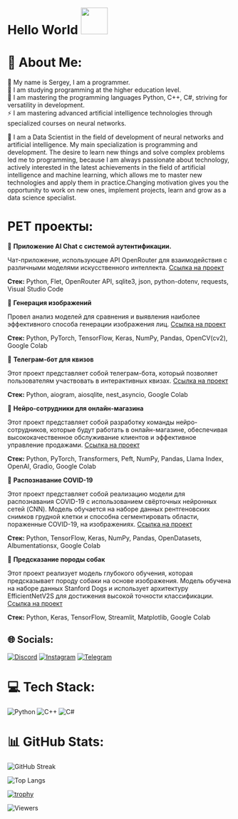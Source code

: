 <h1>
  Hello World
  <img src="https://media.giphy.com/media/v1.Y2lkPTc5MGI3NjExM3pmb2hiajlib3c3amt6ZDhwdjF0YnlvbGhzcHJzeHMwNm5lMW9vZSZlcD12MV9pbnRlcm5hbF9naWZfYnlfaWQmY3Q9Zw/bcKmIWkUMCjVm/giphy.gif" width="60px"/>
</h1>

# 🧾  About Me: 
🔭 My name is Sergey, I am a programmer.<br>
🌱 I am studying programming at the higher education level.<br>
💬 I am mastering the programming languages ​​Python, C++, C#, striving for versatility in development.<br>
⚡ I am mastering advanced artificial intelligence technologies through specialized courses on neural networks.<br>

💫 I am a Data Scientist in the field of development of neural networks and artificial intelligence. My main specialization is programming and development. The desire to learn new things and solve complex problems led me to programming, because I am always passionate about technology, actively interested in the latest achievements in the field of artificial intelligence and machine learning, which allows me to master new technologies and apply them in practice.Changing motivation gives you the opportunity to work on new ones, implement projects, learn and grow as a data science specialist.

# PET проекты:
📌 **Приложение AI Chat с системой аутентификации.**

Чат-приложение, использующее API OpenRouter для взаимодействия с различными моделями искусственного интеллекта. [Ссылка на проект](https://github.com/sromanov103/ChatApplication)

**Стек:** Python, Flet, OpenRouter API, sqlite3, json, python-dotenv, requests, Visual Studio Code

📌 **Генерация изображений**

Провел анализ моделей для сравнения и выявления наиболее эффективного способа генерации изображения лиц. [Ссылка на проект](https://github.com/sromanov103/face_generation)

**Стек:** Python, PyTorch, TensorFlow, Keras, NumPy, Pandas, OpenCV(cv2), Google Colab

📌 **Телеграм-бот для квизов**

Этот проект представляет собой телеграм-бота, который позволяет пользователям участвовать в интерактивных квизах. [Ссылка на проект](https://github.com/sromanov103/Python-Chat-Bot)

**Стек:** Python, aiogram, aiosqlite, nest_asyncio, Google Colab

📌 **Нейро-сотрудники для онлайн-магазина**

Этот проект представляет собой разработку команды нейро-сотрудников, которые будут работать в онлайн-магазине, обеспечивая высококачественное обслуживание клиентов и эффективное управление продажами. [Ссылка на проект](https://github.com/sromanov103/neuro-staff)

**Стек:** Python, PyTorch, Transformers, Peft, NumPy, Pandas, Llama Index, OpenAI, Gradio, Google Colab

📌 **Распознавание COVID-19**

Этот проект представляет собой реализацию модели для распознавания COVID-19 с использованием свёрточных нейронных сетей (CNN). Модель обучается на наборе данных рентгеновских снимков грудной клетки и способна сегментировать области, пораженные COVID-19, на изображениях. [Ссылка на проект](https://github.com/sromanov103/covid_19)

**Стек:** Python, TensorFlow, Keras, NumPy, Pandas, OpenDatasets, Albumentationsx, Google Colab

📌 **Предсказание породы собак**

Этот проект реализует модель глубокого обучения, которая предсказывает породу собаки на основе изображения. Модель обучена на наборе данных Stanford Dogs и использует архитектуру EfficientNetV2S для достижения высокой точности классификации. [Ссылка на проект](https://github.com/sromanov103/Gradio_breed)

**Стек:** Python, Keras, TensorFlow, Streamlit, Matplotlib, Google Colab


## 🌐 Socials:
[![Discord](https://img.shields.io/badge/Discord-%237289DA.svg?logo=discord&logoColor=white)](https://discord.gg/polovoyagressor) 
[![Instagram](https://img.shields.io/badge/Instagram-%23E4405F.svg?logo=Instagram&logoColor=white)](https://instagram.com/paren_iz_alupki_) 
[![Telegram](https://img.shields.io/badge/Telegram-%230088cc.svg?logo=Telegram&logoColor=white)](https://t.me/PiterChong)

# 💻 Tech Stack:
![Python](https://img.shields.io/badge/python-3670A0?style=for-the-badge&logo=python&logoColor=ffdd54) ![C++](https://img.shields.io/badge/c++-%2300599C.svg?style=for-the-badge&logo=c%2B%2B&logoColor=white) ![C#](https://img.shields.io/badge/c%23-%23239120.svg?style=for-the-badge&logo=c-sharp&logoColor=white)
# 📊 GitHub Stats:
![GitHub Streak](http://github-readme-streak-stats.herokuapp.com?user=sromanov103&theme=gruvbox&background=1d2021)


![Top Langs](https://github-readme-stats.vercel.app/api/top-langs/?username=sromanov103&layout=compact&theme=gruvbox&bg_color=1d2021)

[![trophy](https://github-profile-trophy.vercel.app/?username=sromanov103&theme=gruvbox&no-frame=true&column=4&margin-w=15&margin-h=15)](https://github.com/ryo-ma/github-profile-trophy)

![Viewers](https://img.shields.io/github/watchers/sromanov103/sromanov103?style=social)
